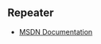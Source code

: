 ## Repeater
- [MSDN Documentation](http://msdn.microsoft.com/en-us/library/windows/apps/xaml/dn301916.aspx)
